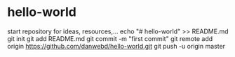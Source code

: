 # hello-world
start  repository for ideas, resources,...
echo "# hello-world" >> README.md
git init
git add README.md
git commit -m "first commit"
git remote add origin https://github.com/danwebd/hello-world.git
git push -u origin master
